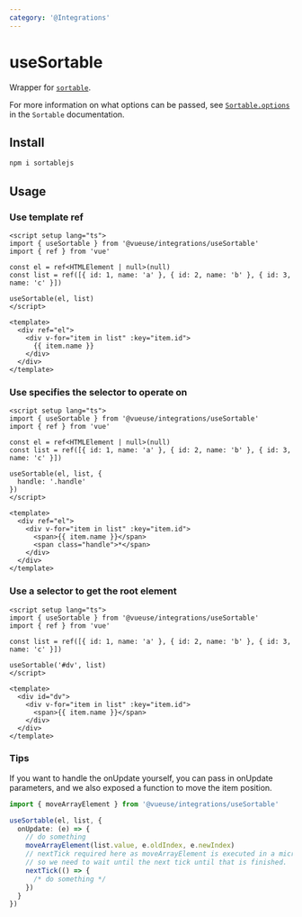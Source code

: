 ```yaml
---
category: '@Integrations'
---
```


# useSortable

Wrapper for [`sortable`](https://github.com/SortableJS/Sortable).

For more information on what options can be passed, see [`Sortable.options`](https://github.com/SortableJS/Sortable#options) in the `Sortable` documentation.

## Install 

```bash
npm i sortablejs
```

## Usage

### Use template ref

```vue
<script setup lang="ts">
import { useSortable } from '@vueuse/integrations/useSortable'
import { ref } from 'vue'

const el = ref<HTMLElement | null>(null)
const list = ref([{ id: 1, name: 'a' }, { id: 2, name: 'b' }, { id: 3, name: 'c' }])

useSortable(el, list)
</script>

<template>
  <div ref="el">
    <div v-for="item in list" :key="item.id">
      {{ item.name }}
    </div>
  </div>
</template>
```

### Use specifies the selector to operate on

```vue
<script setup lang="ts">
import { useSortable } from '@vueuse/integrations/useSortable'
import { ref } from 'vue'

const el = ref<HTMLElement | null>(null)
const list = ref([{ id: 1, name: 'a' }, { id: 2, name: 'b' }, { id: 3, name: 'c' }])

useSortable(el, list, {
  handle: '.handle'
})
</script>

<template>
  <div ref="el">
    <div v-for="item in list" :key="item.id">
      <span>{{ item.name }}</span>
      <span class="handle">*</span>
    </div>
  </div>
</template>
```

### Use a selector to get the root element

```vue
<script setup lang="ts">
import { useSortable } from '@vueuse/integrations/useSortable'
import { ref } from 'vue'

const list = ref([{ id: 1, name: 'a' }, { id: 2, name: 'b' }, { id: 3, name: 'c' }])

useSortable('#dv', list)
</script>

<template>
  <div id="dv">
    <div v-for="item in list" :key="item.id">
      <span>{{ item.name }}</span>
    </div>
  </div>
</template>
```

### Tips

If you want to handle the onUpdate yourself, you can pass in onUpdate parameters, and we also exposed a function to move the item position.

```ts
import { moveArrayElement } from '@vueuse/integrations/useSortable'

useSortable(el, list, {
  onUpdate: (e) => {
    // do something
    moveArrayElement(list.value, e.oldIndex, e.newIndex)
    // nextTick required here as moveArrayElement is executed in a microtas
    // so we need to wait until the next tick until that is finished.
    nextTick(() => {
      /* do something */
    })
  }
})
```
